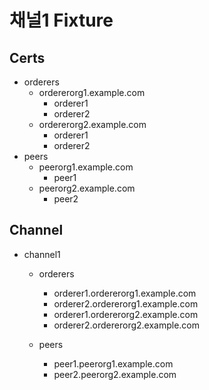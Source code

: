 # 채널1 Fixture

## Certs

- orderers
    - ordererorg1.example.com
        - orderer1
        - orderer2
    - ordererorg2.example.com
        - orderer1
        - orderer2
- peers
    - peerorg1.example.com
        - peer1
    - peerorg2.example.com
        - peer2


## Channel  

- channel1
    - orderers
        - orderer1.ordererorg1.example.com
        - orderer2.ordererorg1.example.com
        - orderer1.ordererorg2.example.com
        - orderer2.ordererorg2.example.com
        
    - peers
        - peer1.peerorg1.example.com
        - peer2.peerorg2.example.com

